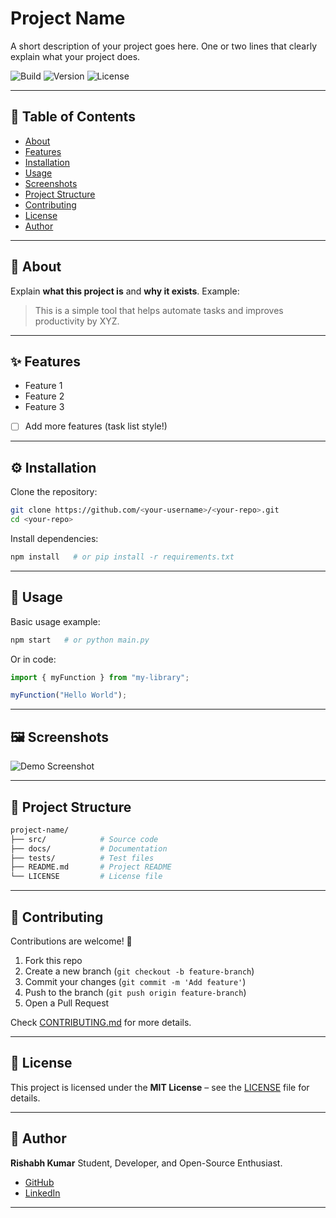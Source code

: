 # Project Name

A short description of your project goes here. One or two lines that clearly explain what your project does.

![Build](https://img.shields.io/badge/build-passing-brightgreen)
![Version](https://img.shields.io/badge/version-1.0-blue)
![License](https://img.shields.io/badge/license-MIT-orange)

---

## 📖 Table of Contents

* [About](#about)
* [Features](#features)
* [Installation](#installation)
* [Usage](#usage)
* [Screenshots](#screenshots)
* [Project Structure](#project-structure)
* [Contributing](#contributing)
* [License](#license)
* [Author](#author)

---

## 📌 About

Explain **what this project is** and **why it exists**.
Example:

> This is a simple tool that helps automate tasks and improves productivity by XYZ.

---

## ✨ Features

* Feature 1
* Feature 2
* Feature 3
* [ ] Add more features (task list style!)

---

## ⚙️ Installation

Clone the repository:

```bash
git clone https://github.com/<your-username>/<your-repo>.git
cd <your-repo>
```

Install dependencies:

```bash
npm install   # or pip install -r requirements.txt
```

---

## 🚀 Usage

Basic usage example:

```bash
npm start   # or python main.py
```

Or in code:

```js
import { myFunction } from "my-library";

myFunction("Hello World");
```

---

## 🖼️ Screenshots

![Demo Screenshot](resource/demo.png "Demo Screenshot")

---

## 📂 Project Structure

```bash
project-name/
├── src/            # Source code  
├── docs/           # Documentation  
├── tests/          # Test files  
├── README.md       # Project README  
└── LICENSE         # License file  
```

---

## 🤝 Contributing

Contributions are welcome! 🎉

1. Fork this repo
2. Create a new branch (`git checkout -b feature-branch`)
3. Commit your changes (`git commit -m 'Add feature'`)
4. Push to the branch (`git push origin feature-branch`)
5. Open a Pull Request

Check [CONTRIBUTING.md](CONTRIBUTING.md) for more details.

---

## 📜 License

This project is licensed under the **MIT License** – see the [LICENSE](LICENSE) file for details.

---

## 👤 Author

**Rishabh Kumar**
Student, Developer, and Open-Source Enthusiast.

* [GitHub](https://github.com/rishabhkumaar)
* [LinkedIn](https://www.linkedin.com/in/rishabhkumaar)

---
